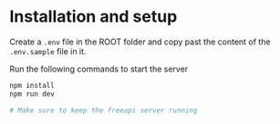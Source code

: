 # Installation and setup

Create a `.env` file in the ROOT folder and copy past the content of the `.env.sample` file in it.

Run the following commands to start the server

```bash
npm install
npm run dev

# Make sure to keep the freeapi server running
```
